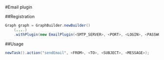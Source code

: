 #Email plugin


##Registration

```java
Graph graph = GraphBuilder.newBuilder()
    (....)
    .withPlugin(new EmailPlugin(<SMTP_SERVER>, <PORT>, <LOGIN>, <PASSWORD>, <NEED_AUTHENTICATION>,<USE_SARTTLS>))
```
##Usage
```java
newTask().action("sendEmail", <FROM>, <TO>, <SUBJECT>, <MESSAGE>);
```
